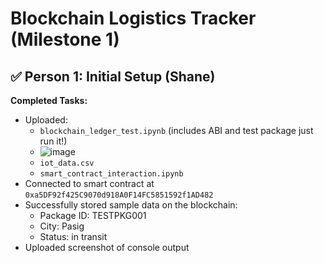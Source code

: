 # Blockchain Logistics Tracker (Milestone 1)

## ✅ Person 1: Initial Setup (Shane)

**Completed Tasks:**
- Uploaded:
  - `blockchain_ledger_test.ipynb` (includes ABI and test package just run it!)
  - ![image](https://github.com/user-attachments/assets/476deec5-399d-4ad0-bb54-682e16168e07)
  - `iot_data.csv`
  - `smart_contract_interaction.ipynb`
- Connected to smart contract at `0xa5DF92f425C9070d918A0F14FC5851592f1AD482`
- Successfully stored sample data on the blockchain:
  - Package ID: TESTPKG001
  - City: Pasig
  - Status: in transit
- Uploaded screenshot of console output




